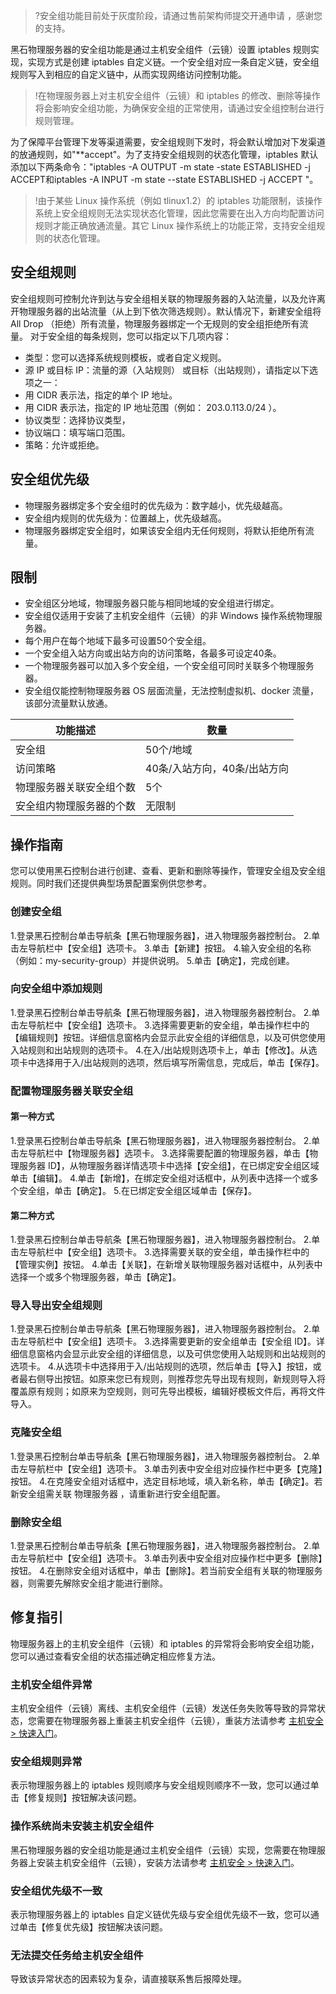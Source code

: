 >?安全组功能目前处于灰度阶段，请通过售前架构师提交开通申请 ，感谢您的支持。


黑石物理服务器的安全组功能是通过主机安全组件（云镜）设置 iptables 规则实现，实现方式是创建 iptables 自定义链。一个安全组对应一条自定义链，安全组规则写入到相应的自定义链中，从而实现网络访问控制功能。

>!在物理服务器上对主机安全组件（云镜）和 iptables 的修改、删除等操作将会影响安全组功能，为确保安全组的正常使用，请通过安全组控制台进行规则管理。


为了保障平台管理下发等渠道需要，安全组规则下发时，将会默认增加对下发渠道的放通规则，如"**accept"。为了支持安全组规则的状态化管理，iptables 默认添加以下两条命令："iptables -A OUTPUT -m state -state ESTABLISHED -j ACCEPT和iptables -A INPUT -m state --state ESTABLISHED -j ACCEPT "。

>!由于某些 Linux 操作系统（例如 tlinux1.2）的 iptables 功能限制，该操作系统上安全组规则无法实现状态化管理，因此您需要在出入方向均配置访问规则才能正确放通流量。其它 Linux 操作系统上的功能正常，支持安全组规则的状态化管理。


## 安全组规则
安全组规则可控制允许到达与安全组相关联的物理服务器的入站流量，以及允许离开物理服务器的出站流量（从上到下依次筛选规则）。默认情况下，新建安全组将 All Drop （拒绝）所有流量，物理服务器绑定一个无规则的安全组拒绝所有流量。
对于安全组的每条规则，您可以指定以下几项内容：
- 类型：您可以选择系统规则模板，或者自定义规则。
- 源 IP 或目标 IP：流量的源（入站规则） 或目标（出站规则），请指定以下选项之一：
 - 用 CIDR 表示法，指定的单个 IP 地址。
 - 用 CIDR 表示法，指定的 IP 地址范围（例如： 203.0.113.0/24 ）。
- 协议类型：选择协议类型，
- 协议端口：填写端口范围。
- 策略：允许或拒绝。

## 安全组优先级
- 物理服务器绑定多个安全组时的优先级为：数字越小，优先级越高。
- 安全组内规则的优先级为：位置越上，优先级越高。
- 物理服务器绑定安全组时，如果该安全组内无任何规则，将默认拒绝所有流量。

## 限制
- 安全组区分地域，物理服务器只能与相同地域的安全组进行绑定。
- 安全组仅适用于安装了主机安全组件（云镜）的非 Windows 操作系统物理服务器。
- 每个用户在每个地域下最多可设置50个安全组。
- 一个安全组入站方向或出站方向的访问策略，各最多可设定40条。
- 一个物理服务器可以加入多个安全组，一个安全组可同时关联多个物理服务器。
- 安全组仅能控制物理服务器 OS 层面流量，无法控制虚拟机、docker 流量，该部分流量默认放通。

| 功能描述 | 数量 |
| ------------ | ------------------- |
| 安全组 | 50个/地域 |
| 访问策略 | 40条/入站方向，40条/出站方向 |
| 物理服务器关联安全组个数 | 5个 |
| 安全组内物理服务器的个数 | 无限制 |

## 操作指南
您可以使用黑石控制台进行创建、查看、更新和删除等操作，管理安全组及安全组规则。同时我们还提供典型场景配置案例供您参考。

### 创建安全组
1.登录黑石控制台单击导航条【黑石物理服务器】，进入物理服务器控制台。
2.单击左导航栏中【安全组】选项卡。
3.单击【新建】按钮。
4.输入安全组的名称（例如：my-security-group）并提供说明。
5.单击【确定】，完成创建。


### 向安全组中添加规则
1.登录黑石控制台单击导航条【黑石物理服务器】，进入物理服务器控制台。
2.单击左导航栏中【安全组】选项卡。
3.选择需要更新的安全组，单击操作栏中的【编辑规则】按钮。详细信息窗格内会显示此安全组的详细信息，以及可供您使用入站规则和出站规则的选项卡。
4.在入/出站规则选项卡上，单击【修改】。从选项卡中选择用于入/出站规则的选项，然后填写所需信息，完成后，单击【保存】。

### 配置物理服务器关联安全组
#### 第一种方式
1.登录黑石控制台单击导航条【黑石物理服务器】，进入物理服务器控制台。
2.单击左导航栏中【物理服务器】选项卡。
3.选择需要配置的物理服务器，单击【物理服务器 ID】，从物理服务器详情选项卡中选择【安全组】，在已绑定安全组区域单击【编辑】。
4.单击【新增】，在绑定安全组对话框中，从列表中选择一个或多个安全组，单击【确定】。
5.在已绑定安全组区域单击【保存】。

#### 第二种方式
1.登录黑石控制台单击导航条【黑石物理服务器】，进入物理服务器控制台。
2.单击左导航栏中【安全组】选项卡。
3.选择需要关联的安全组，单击操作栏中的【管理实例】按钮。
4.单击【关联】，在新增关联物理服务器对话框中，从列表中选择一个或多个物理服务器，单击【确定】。

### 导入导出安全组规则
1.登录黑石控制台单击导航条【黑石物理服务器】，进入物理服务器控制台。
2.单击左导航栏中【安全组】选项卡。
3.选择需要更新的安全组单击【安全组 ID】。详细信息窗格内会显示此安全组的详细信息，以及可供您使用入站规则和出站规则的选项卡。
4.从选项卡中选择用于入/出站规则的选项，然后单击【导入】按钮，或者最右侧导出按钮。如原来您已有规则，则推荐您先导出现有规则，新规则导入将覆盖原有规则；如原来为空规则，则可先导出模板，编辑好模板文件后，再将文件导入。


### 克隆安全组
1.登录黑石控制台单击导航条【黑石物理服务器】，进入物理服务器控制台。
2.单击左导航栏中【安全组】选项卡。
3.单击列表中安全组对应操作栏中更多【克隆】按钮。
4.在克隆安全组对话框中，选定目标地域，填入新名称，单击【确定】。若新安全组需关联 物理服务器 ，请重新进行安全组配置。


### 删除安全组
1.登录黑石控制台单击导航条【黑石物理服务器】，进入物理服务器控制台。
2.单击左导航栏中【安全组】选项卡。
3.单击列表中安全组对应操作栏中更多【删除】按钮。
4.在删除安全组对话框中，单击【删除】。若当前安全组有关联的物理服务器，则需要先解除安全组才能进行删除。


## 修复指引
物理服务器上的主机安全组件（云镜）和 iptables 的异常将会影响安全组功能，您可以通过查看安全组的状态描述确定相应修复方法。

### 主机安全组件异常
主机安全组件（云镜）离线、主机安全组件（云镜）发送任务失败等导致的异常状态，您需要在物理服务器上重装主机安全组件（云镜），重装方法请参考 [主机安全 > 快速入门](https://cloud.tencent.com/document/product/296/12236)。

### 安全组规则异常
表示物理服务器上的 iptables 规则顺序与安全组规则顺序不一致，您可以通过单击【修复规则】按钮解决该问题。

### 操作系统尚未安装主机安全组件
黑石物理服务器的安全组功能是通过主机安全组件（云镜）实现，您需要在物理服务器上安装主机安全组件（云镜），安装方法请参考 [主机安全 > 快速入门](https://cloud.tencent.com/document/product/296/12236)。

### 安全组优先级不一致
表示物理服务器上的 iptables 自定义链优先级与安全组优先级不一致，您可以通过单击【修复优先级】按钮解决该问题。

### 无法提交任务给主机安全组件
导致该异常状态的因素较为复杂，请直接联系售后报障处理。